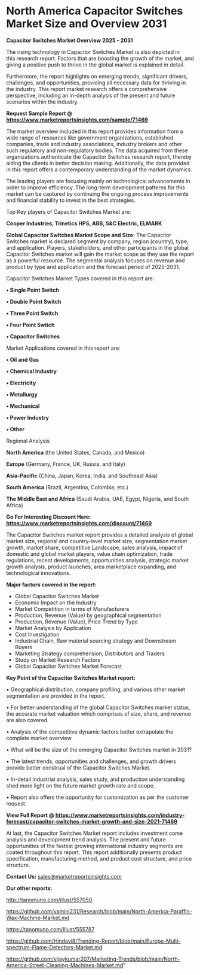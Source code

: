 # North America Capacitor Switches Market Size and Overview 2031

<Strong> Capacitor Switches Market Overview 2025 - 2031</strong>

The rising technology in Capacitor Switches Market is also depicted in this research report. Factors that are boosting the growth of the market, and giving a positive push to thrive in the global market is explained in detail.

Furthermore, the report highlights on emerging trends, significant drivers, challenges, and opportunities, providing all necessary data for thriving in the industry. This report market research offers a comprehensive perspective, including an in-depth analysis of the present and future scenarios within the industry.

<strong>Request Sample Report @ <a href=https://www.marketreportsinsights.com/sample/71469>https://www.marketreportsinsights.com/sample/71469</a></strong>

The market overview included in this report provides information from a wide range of resources like government organizations, established companies, trade and industry associations, industry brokers and other such regulatory and non-regulatory bodies. The data acquired from these organizations authenticate the Capacitor Switches research report, thereby aiding the clients in better decision making. Additionally, the data provided in this report offers a contemporary understanding of the market dynamics.

The leading players are focusing mainly on technological advancements in order to improve efficiency. The long-term development patterns for this market can be captured by continuing the ongoing process improvements and financial stability to invest in the best strategies.

Top Key players of Capacitor Switches Market are:

<strong>Cooper Industries, Trinetics HPS, ABB, S&C Electric, ELMARK</strong>

<strong><b>Global Capacitor Switches Market Scope and Size:</b></strong>
The Capacitor Switches market is declared segment by company, region (country), type, and application. Players, stakeholders, and other participants in the global Capacitor Switches market will gain the market scope as they use the report as a powerful resource. The segmental analysis focuses on revenue and product by type and application and the forecast period of 2025-2031.

Capacitor Switches Market Types covered in this report are:

<strong>• Single Point Switch

• Double Point Switch

• Three Point Switch

• Four Point Switch

• Capacitor Switches</strong>

Market Applications covered in this report are:

<strong>• Oil and Gas

• Chemical Industry

• Electricity

• Metallurgy

• Mechanical

• Power Industry

• Other</strong> 

Regional Analysis

<strong>North America</strong> (the United States, Canada, and Mexico)

<strong>Europe</strong> (Germany, France, UK, Russia, and Italy)

<strong>Asia-Pacific</strong> (China, Japan, Korea, India, and Southeast Asia)

<strong>South America</strong> (Brazil, Argentina, Colombia, etc.)

<strong>The Middle East and Africa</strong> (Saudi Arabia, UAE, Egypt, Nigeria, and South Africa)

<strong>Go For Interesting Discount Here: <a href=https://www.marketreportsinsights.com/discount/71469>https://www.marketreportsinsights.com/discount/71469</a></strong>

The Capacitor Switches market report provides a detailed analysis of global market size, regional and country-level market size, segmentation market growth, market share, competitive Landscape, sales analysis, impact of domestic and global market players, value chain optimization, trade regulations, recent developments, opportunities analysis, strategic market growth analysis, product launches, area marketplace expanding, and technological innovations.

<strong><b>Major factors covered in the report:</b></strong>
<ul>
  <li>Global Capacitor Switches Market </li>
  <li>Economic Impact on the Industry</li>
  <li>Market Competition in terms of Manufacturers</li>
  <li>Production, Revenue (Value) by geographical segmentation</li>
  <li>Production, Revenue (Value), Price Trend by Type</li>
  <li>Market Analysis by Application</li>
  <li>Cost Investigation</li>
  <li>Industrial Chain, Raw material sourcing strategy and Downstream Buyers</li>
  <li>Marketing Strategy comprehension, Distributors and Traders</li>
  <li>Study on Market Research Factors</li>
  <li>Global Capacitor Switches Market Forecast</li>
</ul>

<strong><b>Key Point of the Capacitor Switches Market report:</b></strong>

• Geographical distribution, company profiling, and various other market segmentation are provided in the report.

• For better understanding of the global Capacitor Switches market status, the accurate market valuation which comprises of size, share, and revenue are also covered.

• Analysis of the competitive dynamic factors better extrapolate the complete market overview

• What will be the size of the emerging Capacitor Switches market in 2031?

• The latest trends, opportunities and challenges, and growth drivers provide better construal of the Capacitor Switches Market.

• In-detail industrial analysis, sales study, and production understanding shed more light on the future market growth rate and scope.

• Report also offers the opportunity for customization as per the customer request.

<strong><b>View Full Report @ <a href=https://www.marketreportsinsights.com/industry-forecast/capacitor-switches-market-growth-and-size-2021-71469>https://www.marketreportsinsights.com/industry-forecast/capacitor-switches-market-growth-and-size-2021-71469</a></b></strong>


At last, the Capacitor Switches Market report includes investment come analysis and development trend analysis. The present and future opportunities of the fastest growing international industry segments are coated throughout this report. This report additionally presents product specification, manufacturing method, and product cost structure, and price structure.

<strong>Contact Us:</strong>
sales@marketreportsinsights.com

<strong>Our other reports:</strong>

<a href=http://tanomuno.com/illust/557050>http://tanomuno.com/illust/557050</a>

<a href=https://github.com/yamini231/Research/blob/main/North-America-Paraffin-Wax-Machine-Market.md>https://github.com/yamini231/Research/blob/main/North-America-Paraffin-Wax-Machine-Market.md</a>

<a href=https://tanomuno.com/illust/555787>https://tanomuno.com/illust/555787</a>

<a href=https://github.com/Hindavi8/Trending-Report/blob/main/Europe-Multi-spectrum-Flame-Detectors-Market.md>https://github.com/Hindavi8/Trending-Report/blob/main/Europe-Multi-spectrum-Flame-Detectors-Market.md</a>

<a href=https://github.com/vijaykumar207/Marketing-Trends/blob/main/North-America-Street-Cleaning-Machines-Market.md>https://github.com/vijaykumar207/Marketing-Trends/blob/main/North-America-Street-Cleaning-Machines-Market.md</a>"
